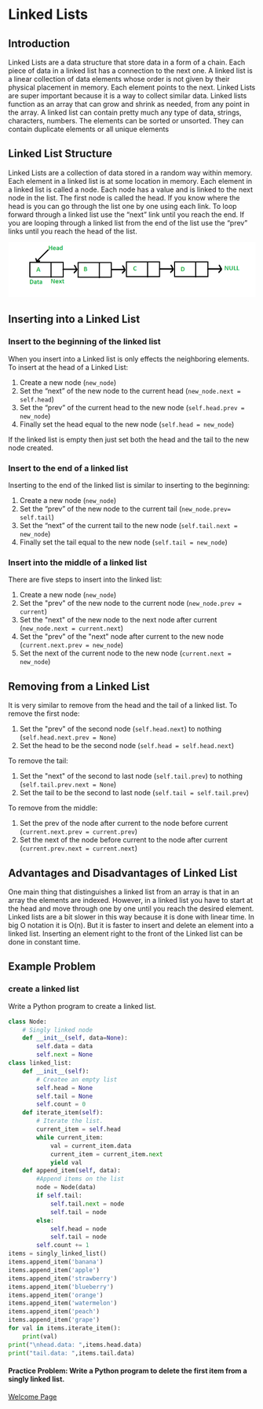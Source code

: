 # Linked Lists

## Introduction
Linked Lists are a data structure that store data in a form of a chain. Each piece of data in a linked list has a connection to the next one. A linked list is a linear collection of data elements whose order is not given by their physical placement in memory. Each element points to the next. Linked Lists are super important because it is a way to collect similar data. Linked lists function as an array that can grow and shrink as needed, from any point in the array. 
A linked list can contain pretty much any type of data, strings, characters, numbers. The elements can be sorted or unsorted. They can contain duplicate elements or all unique elements

## Linked List Structure
Linked Lists are a collection of data stored in a random way within memory. Each element in a linked list is at some location in memory. Each element in a linked list is called a node. Each node has a value and is linked to the next node in the list. The first node is called the head. If you know where the head is you can go through the list one by one using each link. To loop forward through a linked list use the “next” link until you reach the end. If you are looping through a linked list from the end of the list use the “prev” links until you reach the head of the list. 

![Example of Linked List](Linkedlist.png)
 


## Inserting into a Linked List
### Insert to the beginning of the linked list
When you insert into a Linked list is only effects the neighboring elements. To insert at the head of a Linked List:
1. Create a new node (`new_node`)
2. Set the “next” of the new node to the current head (`new_node.next = self.head`)
3. Set the “prev” of the current head to the new node (`self.head.prev = new_node`)
4. Finally set the head equal to the new node (`self.head = new_node`)

If the linked list is empty then just set both the head and the tail to the new node created. 

### Insert to the end of a linked list
Inserting to the end of the linked list is similar to inserting to the beginning: 
1. Create a new node (`new_node`)
2. Set the “prev” of the new node to the current tail (`new_node.prev= self.tail`)
3. Set the “next” of the current tail to the new node (`self.tail.next = new_node`)
4. Finally set the tail equal to the new node (`self.tail = new_node`)

### Insert into the middle of a linked list
There are five steps to insert into the linked list:
1. Create a new node (`new_node`)
2. Set the "prev" of the new node to the current node (`new_node.prev = current`)
3. Set the "next" of the new node to the next node after current (`new_node.next = current.next`)
4. Set the "prev" of the "next" node after current to the new node (`current.next.prev = new_node`)
5. Set the next of the current node to the new node (`current.next = new_node`)


## Removing from a Linked List
It is very similar to remove from the head and the tail of a linked list. To remove the first node:
1. Set the "prev" of the second node (`self.head.next`) to nothing (`self.head.next.prev = None`)
2. Set the head to be the second node (`self.head = self.head.next`)

To remove the tail:
1. Set the "next" of the second to last node (`self.tail.prev`) to nothing (`self.tail.prev.next = None`)
2. Set the tail to be the second to last node (`self.tail = self.tail.prev`)

To remove from the middle:
1. Set the prev of the node after current to the node before current (`current.next.prev = current.prev`)
2. Set the next of the node before current to the node after current (`current.prev.next = current.next`)

## Advantages and Disadvantages of Linked List
One main thing that distinguishes a linked list from an array is that in an array the elements are indexed. However, in a linked list you have to start at the head and move through one by one until you reach the desired element. Linked lists are a bit slower in this way because it is done with linear time. In big O notation it is O(n). But it is faster to insert and delete an element into a linked list. Inserting an element right to the front of the Linked list can be done in constant time. 

## Example Problem
### create a linked list
Write a Python program to create a linked list.

``` python
class Node:
    # Singly linked node
    def __init__(self, data=None):
        self.data = data
        self.next = None
class linked_list:
    def __init__(self):
        # Createe an empty list
        self.head = None
        self.tail = None
        self.count = 0
    def iterate_item(self):
        # Iterate the list.
        current_item = self.head
        while current_item:
            val = current_item.data
            current_item = current_item.next
            yield val
    def append_item(self, data):
        #Append items on the list
        node = Node(data)
        if self.tail:
            self.tail.next = node
            self.tail = node
        else:
            self.head = node
            self.tail = node
        self.count += 1
items = singly_linked_list()
items.append_item('banana')
items.append_item('apple')
items.append_item('strawberry')
items.append_item('blueberry')
items.append_item('orange')
items.append_item('watermelon')
items.append_item('peach')
items.append_item('grape')
for val in items.iterate_item():
    print(val)
print("\nhead.data: ",items.head.data)
print("tail.data: ",items.tail.data)
```

#### Practice Problem: Write a Python program to delete the first item from a singly linked list.

[Welcome Page](Welcome.md)